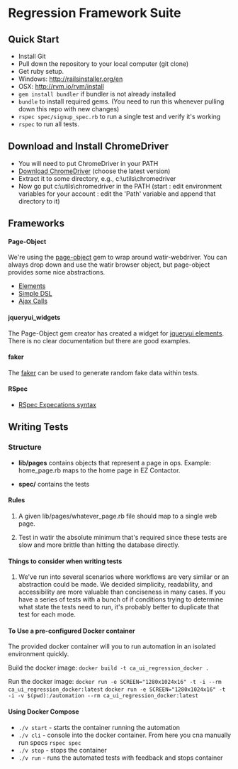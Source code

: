 # Regression Framework Suite

## Quick Start

* Install Git
* Pull down the repository to your local computer (git clone)
* Get ruby setup.  
* Windows: http://railsinstaller.org/en
* OSX: http://rvm.io/rvm/install
* `gem install bundler` if bundler is not already installed
* `bundle` to install required gems.  (You need to run this whenever pulling down this repo with new changes)
* `rspec spec/signup_spec.rb` to run a single test and verify it's working
* `rspec` to run all tests.

## Download and Install ChromeDriver

* You will need to put ChromeDriver in your PATH
* [Download ChromeDriver](http://chromedriver.chromium.org/downloads) (choose the latest version)
* Extract it to some directory, e.g., c:\utils\chromedriver
* Now go put c:\utils\chromedriver in the PATH (start : edit environment variables for your account : edit the 'Path' variable and append that directory to it)

## Frameworks

#### Page-Object

We're using the [page-object](https://github.com/cheezy/page-object) gem to wrap around watir-webdriver.  You can always drop down and use the watir browser object, but page-object provides some nice abstractions.

* [Elements](https://github.com/cheezy/page-object/wiki/Elements)
* [Simple DSL](https://github.com/cheezy/page-object/wiki/Simple-DSL)
* [Ajax Calls](https://github.com/cheezy/page-object/wiki/Ajax-Calls)

#### jqueryui_widgets

The Page-Object gem creator has created a widget for [jqueryui elements](https://github.com/cheezy/jqueryui_widgets/tree/master/lib/jqueryui_widgets). There is no clear documentation but there are good examples.

#### faker
The [faker](https://github.com/stympy/faker) can be used to generate random fake data within tests.

#### RSpec

* [RSpec Expecations syntax](https://www.relishapp.com/rspec/rspec-expectations/docs/built-in-matchers)

## Writing Tests

### Structure

* **lib/pages** contains objects that represent a page in ops.  Example: home_page.rb maps to the home page in EZ Contactor.

* **spec/** contains the tests

#### Rules

1. A given lib/pages/whatever_page.rb file should map to a single web page.

1. Test in watir the absolute minimum that's required since these tests are slow and more brittle than hitting the database directly.

#### Things to consider when writing tests

1. We've run into several scenarios where workflows are very similar or an abstraction could be made. We decided simplicity, readability, and accessibility are more valuable than conciseness in many cases. If you have a series of tests with a bunch of if conditions trying to determine what state the tests need to run, it's probably better to duplicate that test for each mode. 

#### To Use a pre-configured Docker container

The provided docker container will you to run automation in an isolated environment quickly.

Build the docker image:
`docker build -t ca_ui_regression_docker .`

Run the docker image:
`docker run -e SCREEN="1280x1024x16" -t -i --rm ca_ui_regression_docker:latest`
`docker run -e SCREEN="1280x1024x16" -t -i -v $(pwd):/automation --rm ca_ui_regression_docker:latest`

#### Using Docker Compose

* `./v start` - starts the container running the automation
* `./v cli` - console into the docker container. From here you cna manually run specs `rspec spec`
* `./v stop` - stops the container
* `./v run` - runs the automated tests with feedback and stops container
